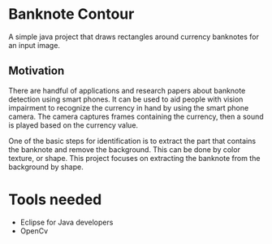 # Banknote Contour

A simple java project that draws rectangles around currency banknotes for an input image.

##  Motivation

There are handful of applications and research papers about banknote detection using smart phones.
It can be used to aid people with vision impairment to recognize the currency in hand by using the smart phone camera.
The camera captures frames containing the currency, then a sound is played based on the currency value.

One of the basic steps for identification is to extract the part that contains the banknote and remove the background.
This can be done by color texture, or shape. This project focuses on extracting the banknote from the background by shape.

# Tools needed

* Eclipse for Java developers
* OpenCv